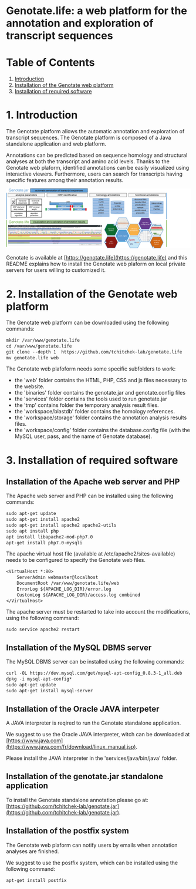 ﻿# Genotate.life: a web platform for the annotation and exploration of transcript sequences

# Table of Contents

1. [Introduction](#Introduction)
2. [Installation of the Genotate web platform](#Installation)
3. [Installation of required software](#Requirement)

# <a name="Introduction"/> 1. Introduction
The Genotate platform allows the automatic annotation and exploration of transcript sequences. The Genotate platform is composed of a Java standalone application and web platform.

Annotations can be predicted based on sequence homology and structural analyses at both the transcript and amino acid levels. Thanks to the Genotate web plaform, identified annotations can be easily visualized using interactive viewers. Furthermore, users can search for transcripts having specific features among their annotation results.

<img src="README.figures/workflow.png"/>

Genotate is available at [https://genotate.life](https://genotate.life) and this README explains how to install the Genotate web plaform on local private servers for users willing to customized it.

# <a name="Installation"/> 2. Installation of the Genotate web platform 

The Genotate web platform can be downloaded using the following commands:
```
mkdir /var/www/genotate.life
cd /var/www/genotate.life
git clone --depth 1  https://github.com/tchitchek-lab/genotate.life
mv genotate.life web
```

The Genotate web plafoform needs some specific subfolders to work:
 * the 'web' folder contains the HTML, PHP, CSS and js files necessary to the website.
 * the 'binaries' folder contains the genotate.jar and genotate.config files
 * the 'services' folder contains the tools used to run genotate.jar
 * the 'tmp' contains folder the temporary analysis result files.
 * the 'workspace/blastdb' folder contains the homology references.
 * the 'workspace/storage' folder contains the annotation analysis results files.
 * the 'workspace/config' folder contains the database.config file (with the MySQL user, pass, and the name of Genotate database).

# <a name="Requirement"/> 3. Installation of required software

## Installation of the Apache web server and PHP

The Apache web server and PHP can be installed using the following commands:
```
sudo apt-get update
sudo apt-get install apache2
sudo apt-get install apache2 apache2-utils
sudo apt install php
apt install libapache2-mod-php7.0
apt-get install php7.0-mysqli
```

The apache virtual host file (available at /etc/apache2/sites-available) needs to be configured to specify the Genotate web files.
```
<VirtualHost *:80>
    ServerAdmin webmaster@localhost
    DocumentRoot /var/www/genotate.life/web
    ErrorLog ${APACHE_LOG_DIR}/error.log
    CustomLog ${APACHE_LOG_DIR}/access.log combined
</VirtualHost>
```

The apache server must be restarted to take into account the modifications, using the following command:
```
sudo service apache2 restart
```

## Installation of the MySQL DBMS server

The MySQL DBMS server can be installed using the following commands:
```
curl -OL https://dev.mysql.com/get/mysql-apt-config_0.8.3-1_all.deb
dpkg -i mysql-apt-config*
sudo apt-get update
sudo apt-get install mysql-server
```

## Installation of the Oracle JAVA interpeter

A JAVA interpreter is reqired to run the Genotate standalone application.

We suggest to use the Oracle JAVA interpreter, witch can be downloaded at [https://www.java.com](https://www.java.com/fr/download/linux_manual.jsp).

Please install the JAVA interpreter in the 'services/java/bin/java' folder.

## Installation of the genotate.jar standalone application

To install the Genotate standalone annotation please go at: [https://github.com/tchitchek-lab/genotate.jar](https://github.com/tchitchek-lab/genotate.jar).

## Installation of the postfix system

The Genotate web plaform can notify users by emails when annotation analyses are finished. 

We  suggest to use the postfix system, which can be installed using the following command:
```
apt-get install postfix
```
